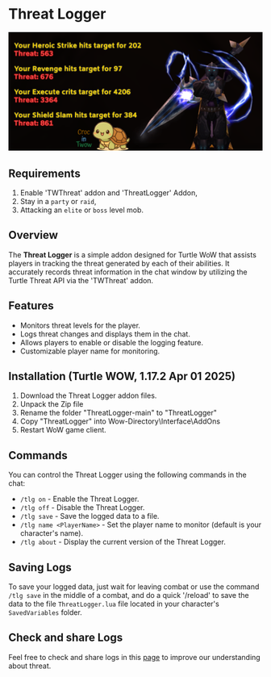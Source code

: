 # Threat Logger

![preview](https://raw.githubusercontent.com/ZenSociety/ProjectImagesVault/refs/heads/main/tlgcoverimg.png)

## Requirements
1. Enable 'TWThreat' addon and 'ThreatLogger' Addon,
2. Stay in a `party` or `raid`,
3. Attacking an `elite` or `boss` level mob.

## Overview

The **Threat Logger** is a simple addon designed for Turtle WoW that assists players in tracking the threat generated by each of their abilities. It accurately records threat information in the chat window by utilizing the Turtle Threat API via the 'TWThreat' addon.

## Features

- Monitors threat levels for the player.
- Logs threat changes and displays them in the chat.
- Allows players to enable or disable the logging feature.
- Customizable player name for monitoring.

## Installation (Turtle WOW, 1.17.2 Apr 01 2025)

1. Download the Threat Logger addon files.
2. Unpack the Zip file
3. Rename the folder "ThreatLogger-main" to "ThreatLogger"
4. Copy "ThreatLogger" into Wow-Directory\Interface\AddOns
5. Restart WoW game client.


## Commands

You can control the Threat Logger using the following commands in the chat:

- `/tlg on` - Enable the Threat Logger.
- `/tlg off` - Disable the Threat Logger.
- `/tlg save` - Save the logged data to a file.
- `/tlg name <PlayerName>` - Set the player name to monitor (default is your character's name).
- `/tlg about` - Display the current version of the Threat Logger.

## Saving Logs

To save your logged data, just wait for leaving combat or use the command `/tlg save` in the middle of a combat, and do a quick '/reload' to save the data to the file `ThreatLogger.lua` file located in your character's `SavedVariables` folder.

## Check and share Logs
Feel free to check and share logs in this [page](https://github.com/ZenSociety/ThreatLogger/issues) to improve our understanding about threat.